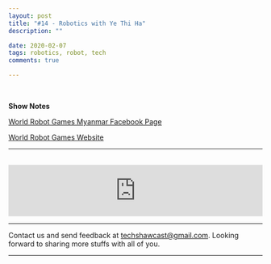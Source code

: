 ```yaml
---
layout: post
title: "#14 - Robotics with Ye Thi Ha"
description: ""

date: 2020-02-07
tags: robotics, robot, tech
comments: true

--- 
```


<br/>
    

**Show Notes**

[World Robot Games Myanmar Facebook Page](https://www.facebook.com/World.Robot.Games.Myanmar/)

[World Robot Games Website](http://www.worldrobotgames.com/2019/index.php)


***



<br/>

<iframe src="https://anchor.fm/techshaw/embed/episodes/Robotics-with-Ye-Thiha-Oo-eakfqg" height="102px" width="100%" frameborder="0" scrolling="no"></iframe>

***



Contact us and send feedback at [techshawcast@gmail.com](mailto:techshawcast@gmail.com). Looking forward to sharing more stuffs with all of you.

---